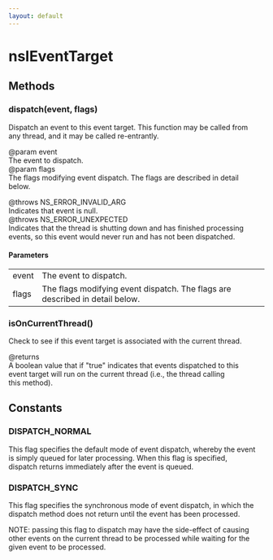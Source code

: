 ```yaml
---
layout: default
---
```


# nsIEventTarget #

## Methods ##

### dispatch(event, flags) ###
  
Dispatch an event to this event target.  This function may be called from  
any thread, and it may be called re-entrantly.  
  
@param event  
  The event to dispatch.  
@param flags  
  The flags modifying event dispatch.  The flags are described in detail  
  below.  
  
@throws NS_ERROR_INVALID_ARG  
  Indicates that event is null.  
@throws NS_ERROR_UNEXPECTED  
  Indicates that the thread is shutting down and has finished processing  
events, so this event would never run and has not been dispatched.   
  

#### Parameters ####

<table>

<tr>
<td>event</td>
<td>  The event to dispatch.  
</td>
</tr>

<tr>
<td>flags</td>
<td>  The flags modifying event dispatch.  The flags are described in detail  
  below.  
</td>
</tr>

</table>

### isOnCurrentThread() ###
  
Check to see if this event target is associated with the current thread.  
  
@returns  
  A boolean value that if "true" indicates that events dispatched to this  
  event target will run on the current thread (i.e., the thread calling  
  this method).  
  

## Constants ##

### DISPATCH_NORMAL ###
  
This flag specifies the default mode of event dispatch, whereby the event  
is simply queued for later processing.  When this flag is specified,  
dispatch returns immediately after the event is queued.  
  

### DISPATCH_SYNC ###
  
This flag specifies the synchronous mode of event dispatch, in which the  
dispatch method does not return until the event has been processed.  
  
NOTE: passing this flag to dispatch may have the side-effect of causing  
other events on the current thread to be processed while waiting for the  
given event to be processed.  
  
